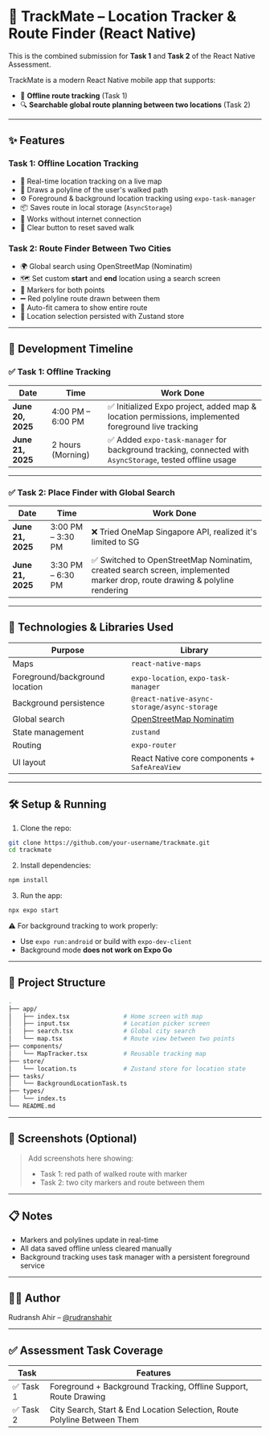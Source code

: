 # 📍 TrackMate – Location Tracker & Route Finder (React Native)

This is the combined submission for **Task 1** and **Task 2** of the React Native Assessment.

TrackMate is a modern React Native mobile app that supports:
- 📌 **Offline route tracking** (Task 1)
- 🔍 **Searchable global route planning between two locations** (Task 2)

---

## ✨ Features

### Task 1: Offline Location Tracking
- 📍 Real-time location tracking on a live map
- 🧭 Draws a polyline of the user's walked path
- ⚙️ Foreground & background location tracking using `expo-task-manager`
- 📦 Saves route in local storage (`AsyncStorage`)
- 🚫 Works without internet connection
- 🧹 Clear button to reset saved walk

### Task 2: Route Finder Between Two Cities
- 🌍 Global search using OpenStreetMap (Nominatim)
- 🗺️ Set custom **start** and **end** location using a search screen
- 📌 Markers for both points
- ➖ Red polyline route drawn between them
- 🧭 Auto-fit camera to show entire route
- 🔁 Location selection persisted with Zustand store

---

## 📆 Development Timeline

### ✅ Task 1: Offline Tracking

| Date | Time | Work Done |
|------|------|-----------|
| **June 20, 2025** | 4:00 PM – 6:00 PM | ✅ Initialized Expo project, added map & location permissions, implemented foreground live tracking |
| **June 21, 2025** | 2 hours (Morning) | ✅ Added `expo-task-manager` for background tracking, connected with `AsyncStorage`, tested offline usage |

---

### ✅ Task 2: Place Finder with Global Search

| Date | Time | Work Done |
|------|------|-----------|
| **June 21, 2025** | 3:00 PM – 3:30 PM | ❌ Tried OneMap Singapore API, realized it's limited to SG |
| **June 21, 2025** | 3:30 PM – 6:30 PM | ✅ Switched to OpenStreetMap Nominatim, created search screen, implemented marker drop, route drawing & polyline rendering |

---

## 📱 Technologies & Libraries Used

| Purpose | Library |
|--------|---------|
| Maps | `react-native-maps` |
| Foreground/background location | `expo-location`, `expo-task-manager` |
| Background persistence | `@react-native-async-storage/async-storage` |
| Global search | [OpenStreetMap Nominatim](https://nominatim.org/release-docs/latest/api/Search/) |
| State management | `zustand` |
| Routing | `expo-router` |
| UI layout | React Native core components + `SafeAreaView` |

---

## 🛠 Setup & Running

1. Clone the repo:

```bash
git clone https://github.com/your-username/trackmate.git
cd trackmate
```

2. Install dependencies:

```bash
npm install
```

3. Run the app:

```bash
npx expo start
```

⚠️ For background tracking to work properly:
- Use `expo run:android` or build with `expo-dev-client`
- Background mode **does not work on Expo Go**

---

## 📂 Project Structure

```bash
.
├── app/
│   ├── index.tsx               # Home screen with map
│   ├── input.tsx               # Location picker screen
│   ├── search.tsx              # Global city search
│   └── map.tsx                 # Route view between two points
├── components/
│   └── MapTracker.tsx          # Reusable tracking map
├── store/
│   └── location.ts             # Zustand store for location state
├── tasks/
│   └── BackgroundLocationTask.ts
├── types/
│   └── index.ts
└── README.md
```

---

## 📸 Screenshots (Optional)

> Add screenshots here showing:
> - Task 1: red path of walked route with marker
> - Task 2: two city markers and route between them

---

## 📋 Notes

- Markers and polylines update in real-time
- All data saved offline unless cleared manually
- Background tracking uses task manager with a persistent foreground service

---

## 👨‍💻 Author

Rudransh Ahir – [@rudranshahir](https://github.com/rudranshahir)

---

## ✅ Assessment Task Coverage

| Task | Features |
|------|----------|
| ✅ Task 1 | Foreground + Background Tracking, Offline Support, Route Drawing |
| ✅ Task 2 | City Search, Start & End Location Selection, Route Polyline Between Them |
